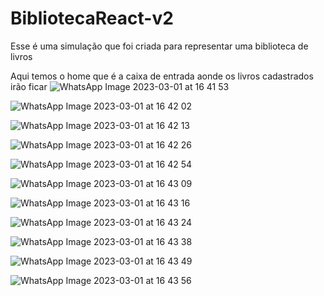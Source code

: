 # BibliotecaReact-v2
Esse é uma simulação que foi criada para representar uma biblioteca de livros






Aqui temos o home que é a caixa de entrada aonde os livros cadastrados irão ficar
![WhatsApp Image 2023-03-01 at 16 41 53](https://user-images.githubusercontent.com/94478634/222258432-cbbd0757-7e32-4bf8-b575-94d080a04137.jpeg)






![WhatsApp Image 2023-03-01 at 16 42 02](https://user-images.githubusercontent.com/94478634/222258467-a030a503-9853-4954-b6cf-fc881198923d.jpeg)






![WhatsApp Image 2023-03-01 at 16 42 13](https://user-images.githubusercontent.com/94478634/222258502-31659e63-80c7-4691-977d-7c710a499aa8.jpeg)





![WhatsApp Image 2023-03-01 at 16 42 26](https://user-images.githubusercontent.com/94478634/222258552-d6bc3adb-4a19-4f02-97df-facf7b2fd829.jpeg)





![WhatsApp Image 2023-03-01 at 16 42 54](https://user-images.githubusercontent.com/94478634/222258575-ea12f5bb-d085-40b0-b35d-c2e8c62ced8c.jpeg)




![WhatsApp Image 2023-03-01 at 16 43 09](https://user-images.githubusercontent.com/94478634/222258599-279a009d-c5d9-4c32-9b34-77c43f014a47.jpeg)









![WhatsApp Image 2023-03-01 at 16 43 16](https://user-images.githubusercontent.com/94478634/222258640-03940b83-135b-4957-af94-ce9df47463c2.jpeg)






![WhatsApp Image 2023-03-01 at 16 43 24](https://user-images.githubusercontent.com/94478634/222258656-3da7c53b-708f-4391-a35b-5379cf389bc2.jpeg)









![WhatsApp Image 2023-03-01 at 16 43 38](https://user-images.githubusercontent.com/94478634/222258697-d569988f-827e-418d-9460-2b8ce04e78e8.jpeg)












![WhatsApp Image 2023-03-01 at 16 43 49](https://user-images.githubusercontent.com/94478634/222258726-52592d23-ff85-4a0e-8bae-9e4a40741add.jpeg)








![WhatsApp Image 2023-03-01 at 16 43 56](https://user-images.githubusercontent.com/94478634/222258762-8da578ab-30d1-46e3-ab1a-c3351aa8ab5f.jpeg)









